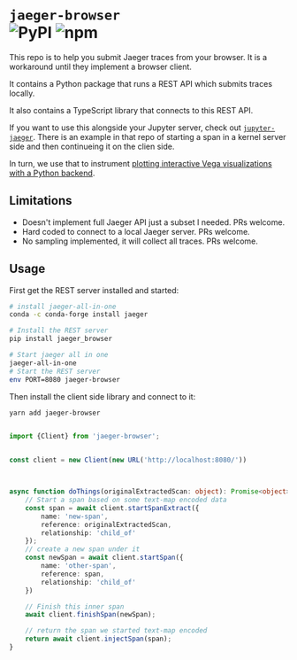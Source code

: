 # `jaeger-browser` <br> ![PyPI](https://img.shields.io/pypi/v/jaeger_browser?style=flat-square) ![npm](https://img.shields.io/npm/v/jaeger-browser?style=flat-square)


This repo is to help you submit Jaeger traces from your browser. It is a workaround
until they implement a browser client.


It contains a Python package that runs a REST API which submits traces locally.

It also contains a TypeScript library that connects to this REST API.


If you want to use this alongside your Jupyter server, check out
[`jupyter-jaeger`](https://github.com/Quansight/jupyter-jaeger). There is an example in that repo of starting a span in a kernel server side and then continueing it on the clien side.

In turn, we use that to instrument [plotting interactive Vega visualizations
with a Python backend](https://github.com/quansight/ibis-vega-transform).

## Limitations

* Doesn't implement full Jaeger API just a subset I needed. PRs welcome.
* Hard coded to connect to a local Jaeger server. PRs welcome.
* No sampling implemented, it will collect all traces. PRs welcome.



## Usage

First get the REST server installed and started:

```bash
# install jaeger-all-in-one
conda -c conda-forge install jaeger

# Install the REST server
pip install jaeger_browser

# Start jaeger all in one
jaeger-all-in-one
# Start the REST server
env PORT=8080 jaeger-browser
```


Then install the client side library and connect to it:

```bash
yarn add jaeger-browser
```

```typescript

import {Client} from 'jaeger-browser';


const client = new Client(new URL('http://localhost:8080/'))



async function doThings(originalExtractedScan: object): Promise<object> {
    // Start a span based on some text-map encoded data
    const span = await client.startSpanExtract({
        name: 'new-span',
        reference: originalExtractedScan,
        relationship: 'child_of'
    });
    // create a new span under it
    const newSpan = await client.startSpan({
        name: 'other-span',
        reference: span,
        relationship: 'child_of'
    })

    // Finish this inner span
    await client.finishSpan(newSpan);

    // return the span we started text-map encoded
    return await client.injectSpan(span);
}
```

